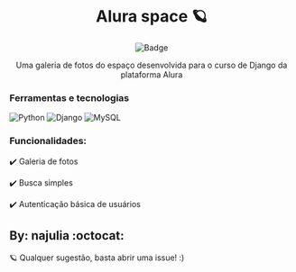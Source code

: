 <div align=center> 

# Alura space 🪐

![Badge](https://img.shields.io/static/v1?label=status&message=EM%20DESENVOLVIMENTO&color=green&style=for-the-badge&logo=VSCODE)

<p > Uma galeria de fotos do espaço desenvolvida para o curso de Django da plataforma Alura </p>

</div>

### Ferramentas e tecnologias

![Python](https://img.shields.io/badge/python-3670A0?style=for-the-badge&logo=python&logoColor=ffdd54)
![Django](https://img.shields.io/badge/django-%23092E20.svg?style=for-the-badge&logo=django&logoColor=white)
![MySQL](https://img.shields.io/badge/MySQL-00000F?style=for-the-badge&logo=mysql&logoColor=white)


### Funcionalidades: 

:heavy_check_mark: Galeria de fotos

:heavy_check_mark: Busca simples

:heavy_check_mark: Autenticação básica de usuários  

## By: najulia :octocat:

🪐 Qualquer sugestão, basta abrir uma issue! :)
